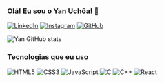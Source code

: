 ### Olá! Eu sou o Yan Uchôa! 🤠

[![LinkedIn](https://img.shields.io/badge/LinkedIn-0077B5?style=for-the-badge&logo=linkedin&logoColor=white)](https://www.linkedin.com/in/yan-uch%C3%B4a-01189b26b/)
[![Instagram](https://img.shields.io/badge/Instagram-E4405F?style=for-the-badge&logo=instagram&logoColor=white)](https://www.instagram.com/fckz.yan/)
[![GitHub](https://img.shields.io/badge/GitHub-100000?style=for-the-badge&logo=github&logoColor=white)](https://github.com/Yann-Uchoa5)

![Yan GitHub stats](https://github-readme-stats.vercel.app/api?username=Yann-Uchoa5&show_icons=true&theme=tokyonight)

### Tecnologias que eu uso

![HTML5](https://img.shields.io/badge/HTML5-E34F26?style=for-the-badge&logo=html5&logoColor=white)
![CSS3](https://img.shields.io/badge/CSS3-1572B6?style=for-the-badge&logo=css3&logoColor=white)
![JavaScript](https://img.shields.io/badge/JavaScript-F7DF1E?style=for-the-badge&logo=javascript&logoColor=black)
![C](https://img.shields.io/badge/C-00599C?style=for-the-badge&logo=c&logoColor=white)
![C++](https://img.shields.io/badge/C%2B%2B-00599C?style=for-the-badge&logo=c%2B%2B&logoColor=white)
![React](https://img.shields.io/badge/React-20232A?style=for-the-badge&logo=react&logoColor=61DAFB)

